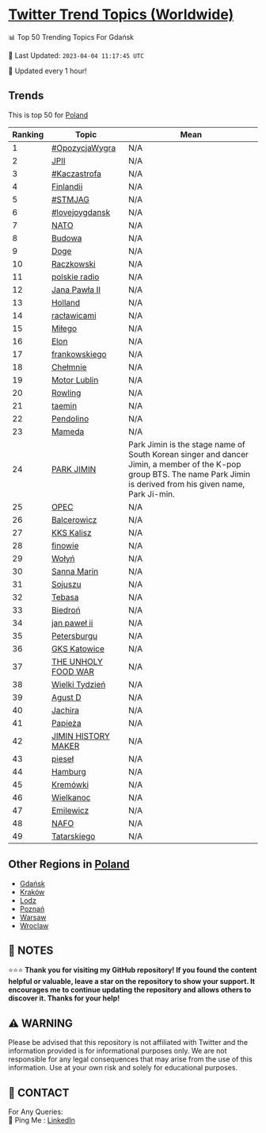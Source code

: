 [Twitter Trend Topics (Worldwide)](https://github.com/ErcinDedeoglu/Twitter-Trend-Topics)
==========


📊 Top 50 Trending Topics For Gdańsk

📆 Last Updated: `2023-04-04 11:17:45 UTC`

🔧 Updated every 1 hour!


## Trends

This is top 50 for [Poland](</Poland>)

| Ranking | Topic | Mean |
| ------- | ------------ | ------------ |
| 1 | [#OpozycjaWygra](http://twitter.com/search?q=%23OpozycjaWygra) | N/A |
| 2 | [JPII](http://twitter.com/search?q=JPII) | N/A |
| 3 | [#Kaczastrofa](http://twitter.com/search?q=%23Kaczastrofa) | N/A |
| 4 | [Finlandii](http://twitter.com/search?q=Finlandii) | N/A |
| 5 | [#STMJAG](http://twitter.com/search?q=%23STMJAG) | N/A |
| 6 | [#lovejoygdansk](http://twitter.com/search?q=%23lovejoygdansk) | N/A |
| 7 | [NATO](http://twitter.com/search?q=NATO) | N/A |
| 8 | [Budowa](http://twitter.com/search?q=Budowa) | N/A |
| 9 | [Doge](http://twitter.com/search?q=Doge) | N/A |
| 10 | [Raczkowski](http://twitter.com/search?q=Raczkowski) | N/A |
| 11 | [polskie radio](http://twitter.com/search?q=polskie+radio) | N/A |
| 12 | [Jana Pawła II](http://twitter.com/search?q=Jana+Paw%c5%82a+II) | N/A |
| 13 | [Holland](http://twitter.com/search?q=Holland) | N/A |
| 14 | [racławicami](http://twitter.com/search?q=rac%c5%82awicami) | N/A |
| 15 | [Miłego](http://twitter.com/search?q=Mi%c5%82ego) | N/A |
| 16 | [Elon](http://twitter.com/search?q=Elon) | N/A |
| 17 | [frankowskiego](http://twitter.com/search?q=frankowskiego) | N/A |
| 18 | [Chełmnie](http://twitter.com/search?q=Che%c5%82mnie) | N/A |
| 19 | [Motor Lublin](http://twitter.com/search?q=Motor+Lublin) | N/A |
| 20 | [Rowling](http://twitter.com/search?q=Rowling) | N/A |
| 21 | [taemin](http://twitter.com/search?q=taemin) | N/A |
| 22 | [Pendolino](http://twitter.com/search?q=Pendolino) | N/A |
| 23 | [Mameda](http://twitter.com/search?q=Mameda) | N/A |
| 24 | [PARK JIMIN](http://twitter.com/search?q=PARK+JIMIN) | Park Jimin is the stage name of South Korean singer and dancer Jimin, a member of the K-pop group BTS. The name Park Jimin is derived from his given name, Park Ji-min. |
| 25 | [OPEC](http://twitter.com/search?q=OPEC) | N/A |
| 26 | [Balcerowicz](http://twitter.com/search?q=Balcerowicz) | N/A |
| 27 | [KKS Kalisz](http://twitter.com/search?q=KKS+Kalisz) | N/A |
| 28 | [finowie](http://twitter.com/search?q=finowie) | N/A |
| 29 | [Wołyń](http://twitter.com/search?q=Wo%c5%82y%c5%84) | N/A |
| 30 | [Sanna Marin](http://twitter.com/search?q=Sanna+Marin) | N/A |
| 31 | [Sojuszu](http://twitter.com/search?q=Sojuszu) | N/A |
| 32 | [Tebasa](http://twitter.com/search?q=Tebasa) | N/A |
| 33 | [Biedroń](http://twitter.com/search?q=Biedro%c5%84) | N/A |
| 34 | [jan paweł ii](http://twitter.com/search?q=jan+pawe%c5%82+ii) | N/A |
| 35 | [Petersburgu](http://twitter.com/search?q=Petersburgu) | N/A |
| 36 | [GKS Katowice](http://twitter.com/search?q=GKS+Katowice) | N/A |
| 37 | [THE UNHOLY FOOD WAR](http://twitter.com/search?q=THE+UNHOLY+FOOD+WAR) | N/A |
| 38 | [Wielki Tydzień](http://twitter.com/search?q=Wielki+Tydzie%c5%84) | N/A |
| 39 | [Agust D](http://twitter.com/search?q=Agust+D) | N/A |
| 40 | [Jachira](http://twitter.com/search?q=Jachira) | N/A |
| 41 | [Papieża](http://twitter.com/search?q=Papie%c5%bca) | N/A |
| 42 | [JIMIN HISTORY MAKER](http://twitter.com/search?q=JIMIN+HISTORY+MAKER) | N/A |
| 43 | [pieseł](http://twitter.com/search?q=piese%c5%82) | N/A |
| 44 | [Hamburg](http://twitter.com/search?q=Hamburg) | N/A |
| 45 | [Kremówki](http://twitter.com/search?q=Krem%c3%b3wki) | N/A |
| 46 | [Wielkanoc](http://twitter.com/search?q=Wielkanoc) | N/A |
| 47 | [Emilewicz](http://twitter.com/search?q=Emilewicz) | N/A |
| 48 | [NAFO](http://twitter.com/search?q=NAFO) | N/A |
| 49 | [Tatarskiego](http://twitter.com/search?q=Tatarskiego) | N/A |



## Other Regions in [Poland](</Poland>)

* [Gdańsk](</Poland/Gdańsk.md>)
* [Kraków](</Poland/Kraków.md>)
* [Lodz](</Poland/Lodz.md>)
* [Poznań](</Poland/Poznań.md>)
* [Warsaw](</Poland/Warsaw.md>)
* [Wroclaw](</Poland/Wroclaw.md>)



## 📝 NOTES

⭐⭐⭐ **Thank you for visiting my GitHub repository! If you found the content helpful or valuable, leave a star on the repository to show your support. It encourages me to continue updating the repository and allows others to discover it. Thanks for your help!**


## ⚠️ WARNING

Please be advised that this repository is not affiliated with Twitter and the information provided is for informational purposes only. We are not responsible for any legal consequences that may arise from the use of this information. Use at your own risk and solely for educational purposes.


## 📨 CONTACT

 For Any Queries:  
            🏓 Ping Me : [LinkedIn](https://www.linkedin.com/in/ercindedeoglu/)
